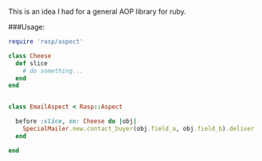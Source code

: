 This is an idea I had for a general AOP library for ruby.

###Usage:

```ruby
require 'rasp/aspect'

class Cheese
  def slice
    # do something...
  end
end


class EmailAspect < Rasp::Aspect

  before :slice, on: Cheese do |obj|
    SpecialMailer.new.contact_buyer(obj.field_a, obj.field_b).deliver
  end

end
```
